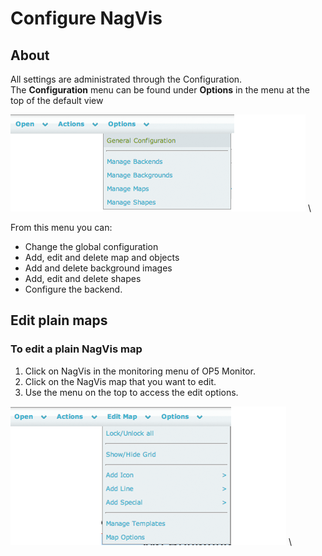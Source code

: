 # Configure NagVis

## About

All settings are administrated through the Configuration. The **Configuration** menu can be found under **Options** in the menu at the top of the default view

![](images/16482341/16678966.png) \


From this menu you can:

- Change the global configuration
- Add, edit and delete map and objects
- Add and delete background images
- Add, edit and delete shapes
- Configure the backend.

## Edit plain maps
### To edit a plain NagVis map

1. Click on NagVis in the monitoring menu of OP5 Monitor.
2. Click on the NagVis map that you want to edit.
3. Use the menu on the top to access the edit options.

![](images/16482341/16678963.png) \

